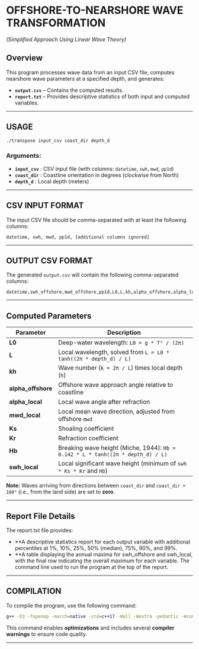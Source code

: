 # OFFSHORE-TO-NEARSHORE WAVE TRANSFORMATION
*(Simplified Approach Using Linear Wave Theory)*

## Overview

This program processes wave data from an input CSV file, computes nearshore wave parameters at a specified depth, and generates:

- **`output.csv`** – Contains the computed results.
- **`report.txt`** – Provides descriptive statistics of both input and computed variables.

---

## USAGE

```sh
./transpose input_csv coast_dir depth_d
```

### Arguments:
- **`input_csv`** : CSV input file (with columns: `datetime`, `swh`, `mwd`, `pp1d`)
- **`coast_dir`** : Coastline orientation in degrees (clockwise from North)
- **`depth_d`** : Local depth (meters)

---

## CSV INPUT FORMAT

The input CSV file should be comma-separated with at least the following columns:

```csv
datetime, swh, mwd, pp1d, [additional columns ignored]
```

---

## OUTPUT CSV FORMAT

The generated `output.csv` will contain the following comma-separated columns:

```csv
datetime,swh_offshore,mwd_offshore,pp1d,L0,L,kh,alpha_offshore,alpha_local,swh_local,mwd_local,Ks,Kr,Hb
```

---

## Computed Parameters

| Parameter         | Description |
|------------------|-------------|
| **L0** | Deep-water wavelength: `L0 = g * T² / (2π)` |
| **L** | Local wavelength, solved from `L = L0 * tanh((2π * depth_d) / L)` |
| **kh** | Wave number (`k = 2π / L`) times local depth (`h`) |
| **alpha_offshore** | Offshore wave approach angle relative to coastline |
| **alpha_local** | Local wave angle after refraction |
| **mwd_local** | Local mean wave direction, adjusted from offshore `mwd` |
| **Ks** | Shoaling coefficient |
| **Kr** | Refraction coefficient |
| **Hb** | Breaking wave height (Miche, 1944): `Hb = 0.142 * L * tanh((2π * depth_d) / L)` |
| **swh_local** | Local significant wave height (minimum of `swh * Ks * Kr` and `Hb`) |

**Note:** Waves arriving from directions between `coast_dir` and `coast_dir + 180°` (i.e., from the land side) are set to **zero**.

---

## Report File Details

The report.txt file provides:

- **A descriptive statistics report for each output variable with additional percentiles at 1%, 10%, 25%, 50% (median), 75%, 90%, and 99%.
- **A table displaying the annual maxima for swh_offshore and swh_local, with the final row indicating the overall maximum for each variable.
The command line used to run the program at the top of the report.

---

## COMPILATION

To compile the program, use the following command:

```sh
g++ -O3 -fopenmp -march=native -std=c++17 -Wall -Wextra -pedantic -Wconversion -Wsign-conversion -static -static-libgcc -static-libstdc++ -o transpose transpose.cpp
```

This command enables **optimizations** and includes several **compiler warnings** to ensure code quality.

---
